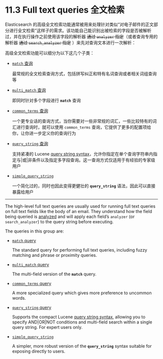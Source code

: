 # 11.3 Full text queries 全文检索

Elasticsearch 的高级全文检索功能通常被用来处理针对类似“对电子邮件的正文部分进行全文检索”这样子的需求。该功能自己能识别出被检索的字段是否被解析过，并在执行操作之前使用该字段的解析器 ~~通过 `analyzer` 指定~~（或者查询专用的解析器 ~~通过 `search_analyzer` 指定~~ ）来先对查询文本进行一次解析：

高级全文检索功能可以细分为以下这几个子类：

* [`match` 查询](https://www.elastic.co/guide/en/elasticsearch/reference/current/query-dsl-match-query.html) 
  
  最常规的全文检索查询方式，包括拼写纠正和特有名词查询或者相关词组查询等

* [`multi_match` 查询](https://www.elastic.co/guide/en/elasticsearch/reference/current/query-dsl-multi-match-query.html)
  
  即同时针对多个字段进行 **`match`** 查询
  
* [`common_terms` 查询](https://www.elastic.co/guide/en/elasticsearch/reference/current/query-dsl-common-terms-query.html)

  一个更专业话的查询方式，当你需要对一些非常规的词汇，一些比较特有的词汇进行查询时，就可以使用 `common_terms` 查询，它提供了更多的配置项给你，让你进一步定义你的查询行为
  
* [`query_string` 查询](https://www.elastic.co/guide/en/elasticsearch/reference/current/query-dsl-query-string-query.html)

  支持紧凑的 Lucene [query string syntax](https://www.elastic.co/guide/en/elasticsearch/reference/current/query-dsl-query-string-query.html#query-string-syntax)，允许你指定在单个查询字符串内指定与|或|非条件以及指定多字段查询。这一查询方式仅适用于有经验的专家级用户
  
* [`simple_query_string`](https://www.elastic.co/guide/en/elasticsearch/reference/current/query-dsl-simple-query-string-query.html)
  
  一个简化过的，同时也因此变得更健壮的 **`query_string`** 语法，因此可以直接暴露给用户

***

The high-level full text queries are usually used for running full text queries on full text fields like the body of an email. They understand how the field being queried is [analyzed](https://www.elastic.co/guide/en/elasticsearch/reference/current/analysis.html) and will apply each field’s `analyzer` (or `search_analyzer`) to the query string before executing.

The queries in this group are:

* [`match` query](https://www.elastic.co/guide/en/elasticsearch/reference/current/query-dsl-match-query.html)
  
  The standard query for performing full text queries, including fuzzy matching and phrase or proximity queries.

* [`multi_match` query](https://www.elastic.co/guide/en/elasticsearch/reference/current/query-dsl-multi-match-query.html)
  
  The multi-field version of the **`match`** query.
  
* [`common_terms` query](https://www.elastic.co/guide/en/elasticsearch/reference/current/query-dsl-common-terms-query.html)

  A more specialized query which gives more preference to uncommon words.
  
* [`query_string` query](https://www.elastic.co/guide/en/elasticsearch/reference/current/query-dsl-query-string-query.html)

  Supports the compact Lucene [query string syntax](https://www.elastic.co/guide/en/elasticsearch/reference/current/query-dsl-query-string-query.html#query-string-syntax), allowing you to specify AND|OR|NOT conditions and multi-field search within a single query string. For expert users only.
  
* [`simple_query_string`](https://www.elastic.co/guide/en/elasticsearch/reference/current/query-dsl-simple-query-string-query.html)
  
  A simpler, more robust version of the **`query_string`** syntax suitable for exposing directly to users.
